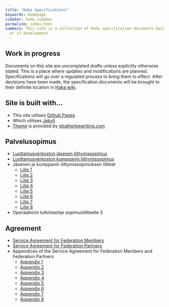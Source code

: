 ```yaml
---
title: "Haka Specifications"
keywords: Homepage
sidebar: home_sidebar
permalink: index.html
summary: This site is a collection of Haka specification documents being updated 
  or in development
---
```


## Work in progress

Documents on this site are uncompleted drafts unless explicitly otherwise stated.
This is a place where updates and modifications are planned.
Specifications will go over a regulated process to bring them to effect.
After decisions have been made, the specification documents will be brought to
their definite location in [Haka wiki](https://wiki.eduuni.fi/x/rYegAQ).

## Site is built with...

* This site utilises [Github Pages](https://pages.github.com)
* Which utilises [Jekyll](https://jekyllrb.com)
* [Theme](http://idratherbewriting.com/documentation-theme-jekyll) is provided by [idratherbewriting.com](http://idratherbewriting.com)

## Palvelusopimus

- [Luottamusverkoston jäsenen liittymissopimus](palvelusopimus_jasensopimus.html)
- [Luottamusverkoston kumppanin liittymissopimus](palvelusopimus_kumppani.html)
- Jäsenen ja kumppanin liittymissopimuksen liitteet
   - [Liite 1](haka_liite_1.html)
   - [Liite 2](haka_liite_2.html)
   - [Liite 3](haka_liite_3.html)
   - [Liite 4](haka_liite_4.html)
   - [Liite 5](haka_liite_5.html)
   - [Liite 6](haka_liite_6.html)
   - [Liite 7](haka_liite_7.html)
   - [Liite 8](haka_liite_8.html)
- Operaattorin tulkintaohje sopimusliitteelle 3

## Agreement

- [Service Agreement for Federation Members](member_agreement.html)
- [Service Agreement for Federation Partners](partner_agreement.html)
- Appendices of the Service Agreement for Federation Members and Federation Partners
   - [Appendix 1](haka_appendix_1.html)
   - [Appendix 2](haka_appendix_2.html)
   - [Appendix 3](haka_appendix_3.html)
   - [Appendix 4](haka_appendix_4.html)
   - [Appendix 5](haka_appendix_5.html)
   - [Appendix 6](haka_appendix_6.html)
   - [Appendix 7](haka_appendix_7.html)
   - [Appendix 8](haka_appendix_8.html)




